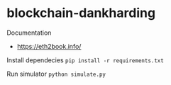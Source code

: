 # blockchain-dankharding

Documentation 
- https://eth2book.info/


Install dependecies
```pip install -r requirements.txt```

Run simulator
```python simulate.py```